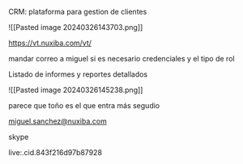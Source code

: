 CRM: plataforma para gestion de clientes

![[Pasted image 20240326143703.png]]

https://vt.nuxiba.com/vt/


mandar correo a miguel si es necesario credenciales y el tipo de rol

Listado de informes y reportes detallados

![[Pasted image 20240326145238.png]]

parece que toño es el que entra más segudio


miguel.sanchez@nuxiba.com

skype

live:.cid.843f216d97b87928

